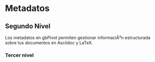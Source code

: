 # Metadatos

## Segundo Nivel

Los metadatos en gbPivot permiten gestionar informaciÃ³n estructurada sobre tus documentos en Asciidoc y LaTeX.

### Tercer nivel